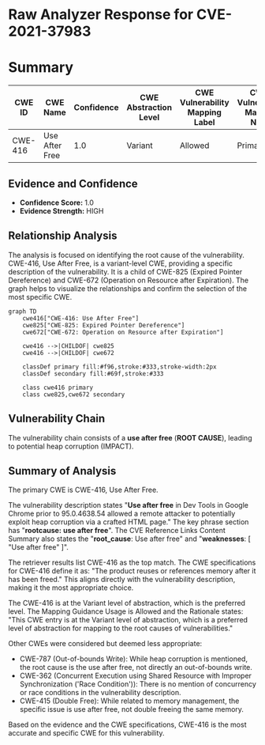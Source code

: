 # Raw Analyzer Response for CVE-2021-37983

# Summary
| CWE ID | CWE Name | Confidence | CWE Abstraction Level | CWE Vulnerability Mapping Label | CWE-Vulnerability Mapping Notes |
|---|---|---|---|---|---|
| CWE-416 | Use After Free | 1.0 | Variant | Allowed | Primary CWE |

## Evidence and Confidence

*   **Confidence Score:** 1.0
*   **Evidence Strength:** HIGH

## Relationship Analysis
The analysis is focused on identifying the root cause of the vulnerability. CWE-416, Use After Free, is a variant-level CWE, providing a specific description of the vulnerability. It is a child of CWE-825 (Expired Pointer Dereference) and CWE-672 (Operation on Resource after Expiration). The graph helps to visualize the relationships and confirm the selection of the most specific CWE.

```mermaid
graph TD
    cwe416["CWE-416: Use After Free"]
    cwe825["CWE-825: Expired Pointer Dereference"]
    cwe672["CWE-672: Operation on Resource after Expiration"]
    
    cwe416 -->|CHILDOF| cwe825
    cwe416 -->|CHILDOF| cwe672

    classDef primary fill:#f96,stroke:#333,stroke-width:2px
    classDef secondary fill:#69f,stroke:#333
    
    class cwe416 primary
    class cwe825,cwe672 secondary
```

## Vulnerability Chain
The vulnerability chain consists of a **use after free** (**ROOT CAUSE**), leading to potential heap corruption (IMPACT).

## Summary of Analysis
The primary CWE is CWE-416, Use After Free.

The vulnerability description states "**Use after free** in Dev Tools in Google Chrome prior to 95.0.4638.54 allowed a remote attacker to potentially exploit heap corruption via a crafted HTML page." The key phrase section has "**rootcause:** **use after free**". The CVE Reference Links Content Summary also states the "**root_cause**: Use after free" and "**weaknesses**: [ "Use after free" ]".

The retriever results list CWE-416 as the top match. The CWE specifications for CWE-416 define it as: "The product reuses or references memory after it has been freed." This aligns directly with the vulnerability description, making it the most appropriate choice.

The CWE-416 is at the Variant level of abstraction, which is the preferred level. The Mapping Guidance Usage is Allowed and the Rationale states: "This CWE entry is at the Variant level of abstraction, which is a preferred level of abstraction for mapping to the root causes of vulnerabilities."

Other CWEs were considered but deemed less appropriate:
- CWE-787 (Out-of-bounds Write): While heap corruption is mentioned, the root cause is the use after free, not directly an out-of-bounds write.
- CWE-362 (Concurrent Execution using Shared Resource with Improper Synchronization ('Race Condition')): There is no mention of concurrency or race conditions in the vulnerability description.
- CWE-415 (Double Free): While related to memory management, the specific issue is use after free, not double freeing the same memory.

Based on the evidence and the CWE specifications, CWE-416 is the most accurate and specific CWE for this vulnerability.